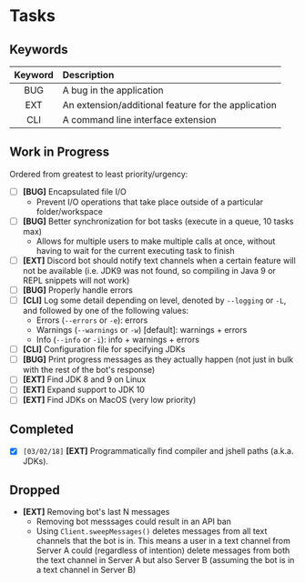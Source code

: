 # Tasks

## Keywords

|Keyword|Description|
|:-:|:-|
|BUG|A bug in the application|
|EXT|An extension/additional feature for the application|
|CLI|A command line interface extension|

## Work in Progress

Ordered from greatest to least priority/urgency:

- [ ] **[BUG]** Encapsulated file I/O
	- Prevent I/O operations that take place outside of a particular folder/workspace
- [ ] **[BUG]** Better synchronization for bot tasks (execute in a queue, 10 tasks max)
	- Allows for multiple users to make multiple calls at once, without having to wait for the current executing task to finish
- [ ] **[EXT]** Discord bot should notify text channels when a certain feature will not be available (i.e. JDK9 was not found, so compiling in Java 9 or REPL snippets will not work)
- [ ] **[BUG]** Properly handle errors
- [ ] **[CLI]** Log some detail depending on level, denoted by `--logging` or `-L`, and followed by one of the following values:
	- Errors (`--errors` or `-e`): errors
	- Warnings (`--warnings` or `-w`) [default]: warnings + errors
	- Info (`--info` or `-i`): info + warnings + errors
- [ ] **[CLI]** Configuration file for specifying JDKs
- [ ] **[BUG]** Print progress messages as they actually happen (not just in bulk with the rest of the bot's response)
- [ ] **[EXT]** Find JDK 8 and 9 on Linux
- [ ] **[EXT]** Expand support to JDK 10
- [ ] **[EXT]** Find JDKs on MacOS (very low priority)

## Completed

- [x] `[03/02/18]` **[EXT]** Programmatically find compiler and jshell paths (a.k.a. JDKs).

## Dropped

- **[EXT]** Removing bot's last N messages
	- Removing bot messsages could result in an API ban
	- Using `Client.sweepMessages()` deletes messages from all text channels that the bot is in. This means a user in a text channel from Server A could (regardless of intention) delete messages from both the text channel in Server A but also Server B (assuming the bot is in a text channel in Server B)
